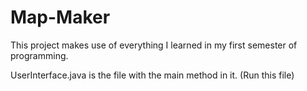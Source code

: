 # Map-Maker
This project makes use of everything I learned in my first semester of programming.

UserInterface.java is the file with the main method in it. (Run this file)
